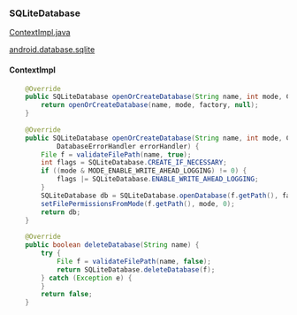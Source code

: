 ### SQLiteDatabase

[ContextImpl.java](https://android.googlesource.com/platform/frameworks/base/+/refs/tags/android-5.0.1_r1/core/java/android/app/ContextImpl.java)

[android.database.sqlite](https://android.googlesource.com/platform/frameworks/base/+/refs/tags/android-5.0.1_r1/core/java/android/database/sqlite/)

####  ContextImpl

```java
    @Override
    public SQLiteDatabase openOrCreateDatabase(String name, int mode, CursorFactory factory) {
        return openOrCreateDatabase(name, mode, factory, null);
    }
    
    @Override
    public SQLiteDatabase openOrCreateDatabase(String name, int mode, CursorFactory factory,
            DatabaseErrorHandler errorHandler) {
        File f = validateFilePath(name, true);
        int flags = SQLiteDatabase.CREATE_IF_NECESSARY;
        if ((mode & MODE_ENABLE_WRITE_AHEAD_LOGGING) != 0) {
            flags |= SQLiteDatabase.ENABLE_WRITE_AHEAD_LOGGING;
        }
        SQLiteDatabase db = SQLiteDatabase.openDatabase(f.getPath(), factory, flags, errorHandler);
        setFilePermissionsFromMode(f.getPath(), mode, 0);
        return db;
    }
    
    @Override
    public boolean deleteDatabase(String name) {
        try {
            File f = validateFilePath(name, false);
            return SQLiteDatabase.deleteDatabase(f);
        } catch (Exception e) {
        }
        return false;
    }
```